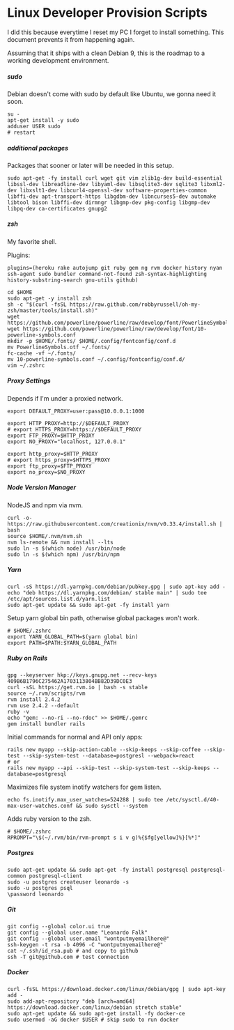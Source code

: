 # Linux Developer Provision Scripts

I did this because everytime I reset my PC I forget to install something. This document prevents it from happening again.

Assuming that it ships with a clean Debian 9, this is the roadmap to a working development environment.

##### sudo

Debian doesn't come with sudo by default like Ubuntu, we gonna need it soon.

```shell
su -
apt-get install -y sudo
adduser USER sudo
# restart
```

##### additional packages

Packages that sooner or later will be needed in this setup.

```shell
sudo apt-get -fy install curl wget git vim zlib1g-dev build-essential libssl-dev libreadline-dev libyaml-dev libsqlite3-dev sqlite3 libxml2-dev libxslt1-dev libcurl4-openssl-dev software-properties-common libffi-dev apt-transport-https libgdbm-dev libncurses5-dev automake libtool bison libffi-dev dirmngr libgmp-dev pkg-config libgmp-dev libpq-dev ca-certificates gnupg2
```

##### zsh

My favorite shell.

Plugins:

`plugins=(heroku rake autojump git ruby gem ng rvm docker history nyan ssh-agent sudo bundler command-not-found zsh-syntax-highlighting history-substring-search gnu-utils github)`

```shell
cd $HOME
sudo apt-get -y install zsh
sh -c "$(curl -fsSL https://raw.github.com/robbyrussell/oh-my-zsh/master/tools/install.sh)"
wget https://github.com/powerline/powerline/raw/develop/font/PowerlineSymbols.otf
wget https://github.com/powerline/powerline/raw/develop/font/10-powerline-symbols.conf
mkdir -p $HOME/.fonts/ $HOME/.config/fontconfig/conf.d
mv PowerlineSymbols.otf ~/.fonts/
fc-cache -vf ~/.fonts/
mv 10-powerline-symbols.conf ~/.config/fontconfig/conf.d/
vim ~/.zshrc
```

##### Proxy Settings

Depends if I'm under a proxied network.

```shell
export DEFAULT_PROXY=user:pass@10.0.0.1:1000

export HTTP_PROXY=http://$DEFAULT_PROXY
# export HTTPS_PROXY=https://$DEFAULT_PROXY
export FTP_PROXY=$HTTP_PROXY
export NO_PROXY="localhost, 127.0.0.1"

export http_proxy=$HTTP_PROXY
# export https_proxy=$HTTPS_PROXY
export ftp_proxy=$FTP_PROXY
export no_proxy=$NO_PROXY
```

##### Node Version Manager

NodeJS and npm via nvm.

```shell
curl -o- https://raw.githubusercontent.com/creationix/nvm/v0.33.4/install.sh | bash
source $HOME/.nvm/nvm.sh
nvm ls-remote && nvm install --lts
sudo ln -s $(which node) /usr/bin/node
sudo ln -s $(which npm) /usr/bin/npm
```

##### Yarn

```shell
curl -sS https://dl.yarnpkg.com/debian/pubkey.gpg | sudo apt-key add -
echo "deb https://dl.yarnpkg.com/debian/ stable main" | sudo tee /etc/apt/sources.list.d/yarn.list
sudo apt-get update && sudo apt-get -fy install yarn
```

Setup yarn global bin path, otherwise global packages won't work.

```shell
# $HOME/.zshrc
export YARN_GLOBAL_PATH=$(yarn global bin)
export PATH=$PATH:$YARN_GLOBAL_PATH
```

##### Ruby on Rails
```shell
gpg --keyserver hkp://keys.gnupg.net --recv-keys 409B6B1796C275462A1703113804BB82D39DC0E3
curl -sSL https://get.rvm.io | bash -s stable
source ~/.rvm/scripts/rvm
rvm install 2.4.2
rvm use 2.4.2 --default
ruby -v
echo "gem: --no-ri --no-rdoc" >> $HOME/.gemrc
gem install bundler rails
```

Initial commands for normal and API only apps:

```
rails new myapp --skip-action-cable --skip-keeps --skip-coffee --skip-test --skip-system-test --database=postgresl --webpack=react
# or
rails new myapp --api --skip-test --skip-system-test --skip-keeps --database=postgresql
```

Maximizes file system inotify watchers for gem listen.

```shell
echo fs.inotify.max_user_watches=524288 | sudo tee /etc/sysctl.d/40-max-user-watches.conf && sudo sysctl --system
```

Adds ruby version to the zsh.

```shell
# $HOME/.zshrc
RPROMPT="\$(~/.rvm/bin/rvm-prompt s i v g)%{$fg[yellow]%}[%*]"
```

##### Postgres

```shell
sudo apt-get update && sudo apt-get -fy install postgresql postgresql-common postgresql-client
sudo -u postgres createuser leonardo -s
sudo -u postgres psql
\password leonardo
```

##### Git
```shell
git config --global color.ui true
git config --global user.name "Leonardo Falk"
git config --global user.email "wontputmyemailhere@"
ssh-keygen -t rsa -b 4096 -C "wontputmyemailhere@"
cat ~/.ssh/id_rsa.pub # and copy to github
ssh -T git@github.com # test connection
```

##### Docker

```shell
curl -fsSL https://download.docker.com/linux/debian/gpg | sudo apt-key add -
sudo add-apt-repository "deb [arch=amd64] https://download.docker.com/linux/debian stretch stable"
sudo apt-get update && sudo apt-get install -fy docker-ce
sudo usermod -aG docker $USER # skip sudo to run docker
```
